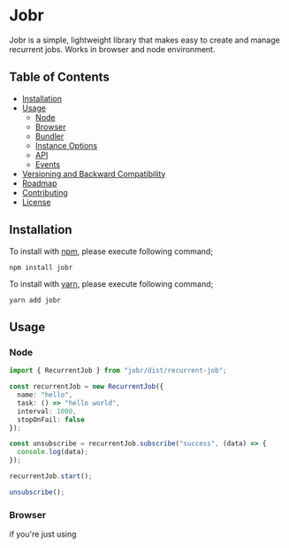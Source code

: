 # Jobr

Jobr is a simple, lightweight library that makes easy to create and manage recurrent jobs. Works in browser and node environment.

## Table of Contents

- [Installation](#installation)
- [Usage](#usage)
  - [Node](#node)
  - [Browser](#browser)
  - [Bundler](#bundler)
  - [Instance Options](#instance-options)
  - [API](#api)
  - [Events](#events)
- [Versioning and Backward Compatibility](#versioning-and-backward-compatibility)
- [Roadmap](#roadmap)
- [Contributing](#contributing)
- [License](#license)

## Installation

To install with [npm](https://www.npmjs.com/package/jobr), please execute following command;

```
npm install jobr
```

To install with [yarn](https://yarnpkg.com), please execute following command;

```
yarn add jobr
```

## Usage

### Node

```typescript
import { RecurrentJob } from "jobr/dist/recurrent-job";

const recurrentJob = new RecurrentJob({
  name: "hello",
  task: () => "hello world",
  interval: 1000,
  stopOnFail: false
});

const unsubscribe = recurrentJob.subscribe("success", (data) => {
  console.log(data);
});

recurrentJob.start();

unsubscribe();
```

### Browser

if you're just using <script> tags everywhere, use this solution.

```html
<script src="https://unpkg.com/jobr"></script>

<script>
  const recurrentJob = new jobr.RecurrentJob({
    name: "hello",
    task: () => "hello world",
    interval: 1000
  });

  const unsubscribe = recurrentJob.subscribe("success", (data) => {
    console.log(data);
  });

  recurrentJob.start();

  unsubscribe();
</script>
```

### Bundler

Assuming you are using browserify, webpack, rollup, or another bundler, please follow Node usage above.

### Instance Options

| Name       | Description                                                             |
| ---------- | ----------------------------------------------------------------------- |
| name       | Job name (required)                                                     |
| task       | Function that will be invoked at spesified intervals (required)         |
| interval   | Interval value in millisecond (required)                                |
| stopOnFail | Setting true will stop the job if task fails (optional, default: false) |

### API

| Name      | Description                                                           |
| --------- | --------------------------------------------------------------------- |
| start     | Starts the job. If job already started, it will throw an error.       |
| stop      | Stops the job. If job is not started, it will throw an error.         |
| subscribe | Register your listener for a job event. Returns unsubscribe callback. |
| isRunning | Returns true if job is active                                         |

### Events

Jobr comes with built-in eventing system, allows you to listen job state changes.

| Name    | Description                                       |
| ------- | ------------------------------------------------- |
| created | Will be invoked once job created.                 |
| started | Will be invoked when job started.                 |
| stopped | Will be invoked when job stopped.                 |
| success | Will be invoked after task successfully executed. |
| error   | Will be invoked after task failed                 |
| invoked | Will be invoked right before given task called    |

## Versioning and Backward Compatibility

This project follows semantic versioning.

## Roadmap

[ ] Run tasks in worker

[ ] Support cron syntax

## Contributing

Pull requests are welcome. For major changes, please open an issue first to discuss what you would like to change.

Please make sure to update tests as appropriate.

## License

[MIT](https://choosealicense.com/licenses/mit/)
